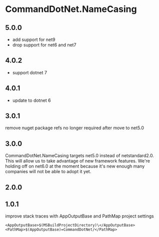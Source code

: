 # CommandDotNet.NameCasing

## 5.0.0

* add support for net9
* drop support for net6 and net7

## 4.0.2

* support dotnet 7

## 4.0.1

* update to dotnet 6

## 3.0.1

remove nuget package refs no longer required after move to net5.0

## 3.0.0

CommandDotNet.NameCasing targets net5.0 instead of netstandard2.0.  This will allow us to take advantage of new framework features.
We're holding off on net6.0 at the moment because it's new enough many companies will not be able to adopt it yet.

## 2.0.0

## 1.0.1

improve stack traces with AppOutputBase and PathMap project settings
```
<AppOutputBase>$(MSBuildProjectDirectory)\</AppOutputBase>
<PathMap>$(AppOutputBase)=CommandDotNet/</PathMap>
```

